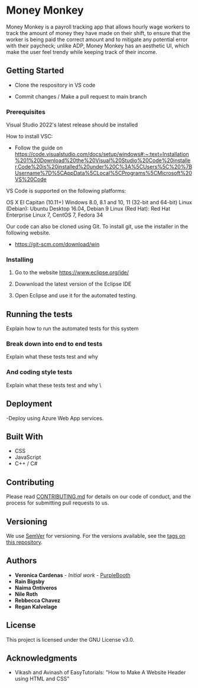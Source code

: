 # Money Monkey 

Money Monkey is a payroll tracking app that allows hourly wage workers to track the amount of money they have made on their shift, to ensure that the worker is being paid the correct amount and to mitigate any potential error with their paycheck; unlike ADP, Money Monkey has an aesthetic UI, which make the user feel trendy while keeping track of their income. 


## Getting Started

* Clone the respository in VS code

* Commit changes / Make a pull request to main branch



### Prerequisites
Visual Studio 2022's latest release should be installed

 
How to install VSC:
  * Follow the guide on     https://code.visualstudio.com/docs/setup/windows#:~:text=Installation%201%20Download%20the%20Visual%20Studio%20Code%20installer,Code%20is%20installed%20under%20C%3A%5CUsers%5C%20%7BUsername%7D%5CAppData%5CLocal%5CPrograms%5CMicrosoft%20VS%20Code


VS Code is supported on the following platforms:

OS X El Capitan (10.11+)
Windows 8.0, 8.1 and 10, 11 (32-bit and 64-bit)
Linux (Debian): Ubuntu Desktop 16.04, Debian 9
Linux (Red Hat): Red Hat Enterprise Linux 7, CentOS 7, Fedora 34

Our code can also be cloned using Git. To install git, use the installer in the following website.
* https://git-scm.com/download/win

### Installing

1. Go to the website https://www.eclipse.org/ide/

2. Dowwnload the latest version of the Eclipse IDE

3. Open Eclipse and use it for the automated testing.



## Running the tests

Explain how to run the automated tests for this system

### Break down into end to end tests

Explain what these tests test and why


### And coding style tests

Explain what these tests test and why
\

## Deployment

-Deploy using Azure Web App services.

## Built With
* CSS
* JavaScript
* C++ / C#


## Contributing

Please read [CONTRIBUTING.md](https://github.com/nilewuzhere/Cs386_TeamProject/blob/main/CONTRIBUTING.md) for details on our code of conduct, and the process for submitting pull requests to us.

## Versioning

We use [SemVer](http://semver.org/) for versioning. For the versions available, see the [tags on this repository](https://github.com/your/project/tags). 

## Authors
* **Veronica Cardenas** - *Initial work* - [PurpleBooth](https://github.com/PurpleBooth)
* **Rain Bigsby**
* **Naima Ontiveros**
* **Nile Roth**
* **Rebbecca Chavez**
* **Regan Kalvelage**



## License
This project is licensed under the GNU License v3.0.

## Acknowledgments
* Vikash and Avinash of EasyTutorials: "How to Make A Website Header using HTML and CSS"

